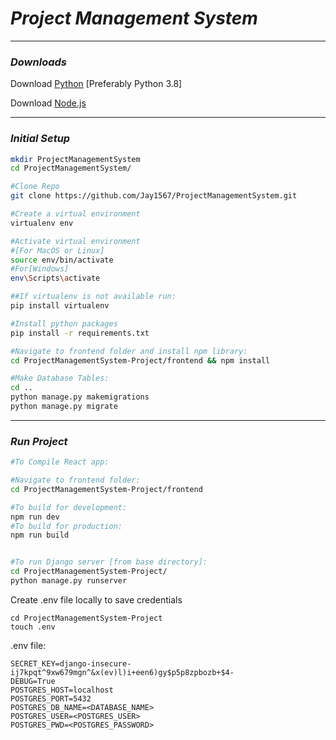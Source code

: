 # _Project Management System_

---
### _Downloads_

Download [Python](https://www.python.org/downloads/release/python-397/)  [Preferably Python 3.8]

Download [Node.js](https://nodejs.org/en/)

---
### _Initial Setup_ 
```bash
mkdir ProjectManagementSystem 
cd ProjectManagementSystem/

#Clone Repo
git clone https://github.com/Jay1567/ProjectManagementSystem.git

#Create a virtual environment 
virtualenv env

#Activate virtual environment
#[For MacOS or Linux]
source env/bin/activate
#For[Windows]
env\Scripts\activate

##If virtualenv is not available run:
pip install virtualenv

#Install python packages
pip install -r requirements.txt 

#Navigate to frontend folder and install npm library:
cd ProjectManagementSystem-Project/frontend && npm install

#Make Database Tables:
cd ..
python manage.py makemigrations
python manage.py migrate
```

---
### _Run Project_ 

```bash
#To Compile React app:

#Navigate to frontend folder:
cd ProjectManagementSystem-Project/frontend

#To build for development:
npm run dev
#To build for production:
npm run build


#To run Django server [from base directory]:
cd ProjectManagementSystem-Project/
python manage.py runserver
```

Create .env file locally to save credentials 
```shell
cd ProjectManagementSystem-Project
touch .env 
```

.env file:
```shell
SECRET_KEY=django-insecure-ij7kpqt^9xw679mgn^&x(ev)l)i+een6)gy$p5p8zpbozb+$4-
DEBUG=True
POSTGRES_HOST=localhost
POSTGRES_PORT=5432
POSTGRES_DB_NAME=<DATABASE_NAME>
POSTGRES_USER=<POSTGRES_USER>
POSTGRES_PWD=<POSTGRES_PASSWORD>
```